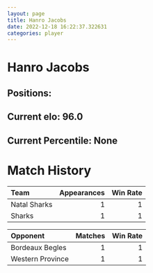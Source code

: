```yaml
---  
layout: page  
title: Hanro Jacobs  
date: 2022-12-18 16:22:37.322631  
categories: player  
---
```

# Hanro Jacobs

## Positions: 

## Current elo: 96.0

## Current Percentile: None

# Match History


| Team         |   Appearances |   Win Rate |
|:-------------|--------------:|-----------:|
| Natal Sharks |             1 |          1 |
| Sharks       |             1 |          1 |

| Opponent         |   Matches |   Win Rate |
|:-----------------|----------:|-----------:|
| Bordeaux Begles  |         1 |          1 |
| Western Province |         1 |          1 |